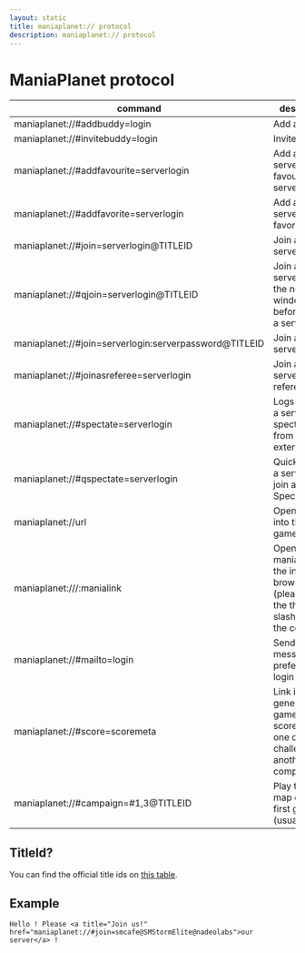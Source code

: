 ```yaml
---
layout: static
title: maniaplanet:// protocol
description: maniaplanet:// protocol
---
```


ManiaPlanet protocol
====================

command 												| description
--------------------------------------------------------|----------------------------
maniaplanet://#addbuddy=login 							| Add a buddy
maniaplanet://#invitebuddy=login 						| Invite a buddy
maniaplanet://#addfavourite=serverlogin 				| Add a specific server as favourite server
maniaplanet://#addfavorite=serverlogin 					| Add a specific server as favorite server
maniaplanet://#join=serverlogin@TITLEID					| Join a specific server
maniaplanet://#qjoin=serverlogin@TITLEID					| Join a specific server without the normal window before joining a server
maniaplanet://#join=serverlogin:serverpassword@TITLEID 	| Join a private server
maniaplanet://#joinasreferee=serverlogin 				| Join a specific server as referee
maniaplanet://#spectate=serverlogin 					| Logs you into a server as spectator from an external link
maniaplanet://#qspectate=serverlogin 					| QuickSpectate a server to join as Spectator
maniaplanet://url 										| Open an URL into the in-game browser
maniaplanet:///:manialink 								| Open a manialink into the in-game browser (please note the three slashes and the colon)
maniaplanet://#mailto=login								| Send a message to a preferred login
maniaplanet://#score=scoremeta							| Link is generated in game to send scores that one can challenge on another computer
maniaplanet://#campaign=#1,3@TITLEID        | Play the third map of the first group (usually A03)

## TitleId?

You can find the official title ids on [this table](../dedicated-server/titleids.html).

## Example

`Hello ! Please <a title="Join us!" href="maniaplanet://#join=smcafe@SMStormElite@nadeolabs">our server</a> !`
